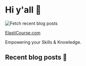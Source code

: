 # Hi y'all 👋

![Fetch recent blog posts](https://github.com/ElastiCourse/ElastiCourse/workflows/Fetch%20recent%20blog%20posts/badge.svg)

[ElastiCourse.com](https://www.elasticourse.com)

Empowering your Skills & Knowledge.

## Recent blog posts 📝

<!-- FEED-START -->
<!-- FEED-END -->

